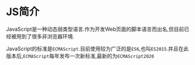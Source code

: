 # JS简介
JavaScript是一种动态弱类型语言.作为开发Web页面的脚本语言而出名,但目前已经被用到了很多非浏览器环境.

JavaScript的标准是`ECMAScript`.目前使用较为广泛的是`ES6`,也叫`ES2015`.并且在此版本后,`ECMAScript`每年发布一次新标准,最新的为`ECMAScript2020`